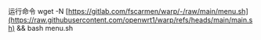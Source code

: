 运行命令
wget -N [https://gitlab.com/fscarmen/warp/-/raw/main/menu.sh](https://raw.githubusercontent.com/openwrt1/warp/refs/heads/main/main.sh) && bash menu.sh
